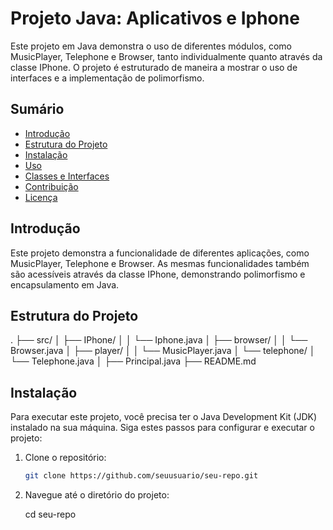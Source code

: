 # Projeto Java: Aplicativos e Iphone

Este projeto em Java demonstra o uso de diferentes módulos, como MusicPlayer, Telephone e Browser, tanto individualmente quanto através da classe IPhone. O projeto é estruturado de maneira a mostrar o uso de interfaces e a implementação de polimorfismo.

## Sumário

- [Introdução](#introdução)
- [Estrutura do Projeto](#estrutura-do-projeto)
- [Instalação](#instalação)
- [Uso](#uso)
- [Classes e Interfaces](#classes-e-interfaces)
- [Contribuição](#contribuição)
- [Licença](#licença)

## Introdução

Este projeto demonstra a funcionalidade de diferentes aplicações, como MusicPlayer, Telephone e Browser. As mesmas funcionalidades também são acessíveis através da classe IPhone, demonstrando polimorfismo e encapsulamento em Java.

## Estrutura do Projeto

.
├── src/
│ ├── IPhone/
│ │ └── Iphone.java
│ ├── browser/
│ │ └── Browser.java
│ ├── player/
│ │ └── MusicPlayer.java
│ └── telephone/
│ └── Telephone.java
│ ├── Principal.java
├── README.md


## Instalação

Para executar este projeto, você precisa ter o Java Development Kit (JDK) instalado na sua máquina. Siga estes passos para configurar e executar o projeto:

1. Clone o repositório:
   ```sh
   git clone https://github.com/seuusuario/seu-repo.git
2. Navegue até o diretório do projeto:
   
   
   cd seu-repo
